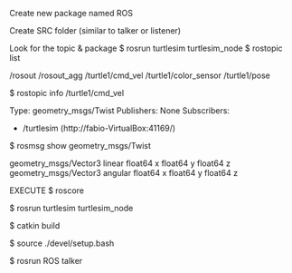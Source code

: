 Create new package named ROS



Create SRC folder (similar to talker or listener)



Look for the topic & package
$ rosrun turtlesim turtlesim_node
$ rostopic list

/rosout
/rosout_agg
/turtle1/cmd_vel
/turtle1/color_sensor
/turtle1/pose

$ rostopic info /turtle1/cmd_vel

Type: geometry_msgs/Twist
Publishers: None
Subscribers:
 * /turtlesim (http://fabio-VirtualBox:41169/)

$ rosmsg show geometry_msgs/Twist

geometry_msgs/Vector3 linear
  float64 x
  float64 y
  float64 z
geometry_msgs/Vector3 angular
  float64 x
  float64 y
  float64 z



EXECUTE
$ roscore

$ rosrun turtlesim turtlesim_node

$ catkin build

$ source ./devel/setup.bash

$ rosrun ROS talker
